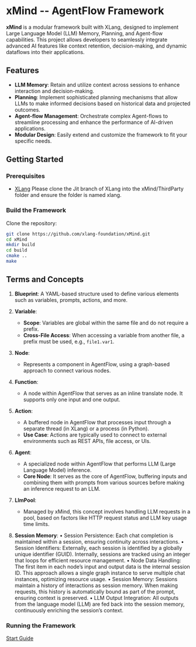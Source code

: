 # xMind -- AgentFlow Framework

**xMind** is a modular framework built with XLang, designed to implement Large Language Model (LLM) Memory, Planning, and Agent-flow capabilities. This project allows developers to seamlessly integrate advanced AI features like context retention, decision-making, and dynamic dataflows into their applications.

## Features

- **LLM Memory**: Retain and utilize context across sessions to enhance interaction and decision-making.
- **Planning**: Implement sophisticated planning mechanisms that allow LLMs to make informed decisions based on historical data and projected outcomes.
- **Agent-flow Management**: Orchestrate complex Agent-flows to streamline processing and enhance the performance of AI-driven applications.
- **Modular Design**: Easily extend and customize the framework to fit your specific needs.

## Getting Started

### Prerequisites

- [XLang](https://github.com/xlang-foundation/xlang) Please clone the Jit branch of XLang into the xMind/ThirdParty folder and ensure the folder is named xlang.

### Build the Framework

Clone the repository:

```bash
git clone https://github.com/xlang-foundation/xMind.git
cd xMind
mkdir build
cd build
cmake ..
make

```

## Terms and Concepts

1. **Blueprint**: A YAML-based structure used to define various elements such as variables, prompts, actions, and more.

2. **Variable**: 
   - **Scope**: Variables are global within the same file and do not require a prefix. 
   - **Cross-File Access**: When accessing a variable from another file, a prefix must be used, e.g., `file1.var1`.

3. **Node**: 
   - Represents a component in AgentFlow, using a graph-based approach to connect various nodes.

4. **Function**:
   - A node within AgentFlow that serves as an inline translate node. It supports only one input and one output.

5. **Action**:
   - A buffered node in AgentFlow that processes input through a separate thread (in XLang) or a process (in Python).
   - **Use Case**: Actions are typically used to connect to external environments such as REST APIs, file access, or UIs.

6. **Agent**:
   - A specialized node within AgentFlow that performs LLM (Large Language Model) inference. 
   - **Core Node**: It serves as the core of AgentFlow, buffering inputs and combining them with prompts from various sources before making an inference request to an LLM.

7. **LlmPool**:
   - Managed by xMind, this concept involves handling LLM requests in a pool, based on factors like HTTP request status and LLM key usage time limits.
8. **Session Memory**:
   •	Session Persistence: Each chat completion is maintained within a session, ensuring continuity across interactions.
	•	Session Identifiers: Externally, each session is identified by a globally unique identifier (GUID). Internally, sessions are tracked using an integer that loops for efficient resource management.
	•	Node Data Handling: The first item in each node’s input and output data is the internal session ID. This approach allows a single graph instance to serve multiple chat instances, optimizing resource usage.
	•	Session Memory: Sessions maintain a history of interactions as session memory. When making requests, this history is automatically bound as part of the prompt, ensuring context is preserved.
	•	LLM Output Integration: All outputs from the language model (LLM) are fed back into the session memory, continuously enriching the session’s context.
### Running the Framework
  [Start Guide](./Start.md)
